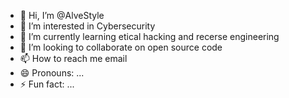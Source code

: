 - 👋 Hi, I’m @AlveStyle
- 👀 I’m interested in Cybersecurity
- 🌱 I’m currently learning etical hacking and recerse engineering
- 💞️ I’m looking to collaborate on open source code
- 📫 How to reach me email
- 😄 Pronouns: ...
- ⚡ Fun fact: ...

<!---
AlveStyle/AlveStyle is a ✨ special ✨ repository because its `README.md` (this file) appears on your GitHub profile.
You can click the Preview link to take a look at your changes.
--->
